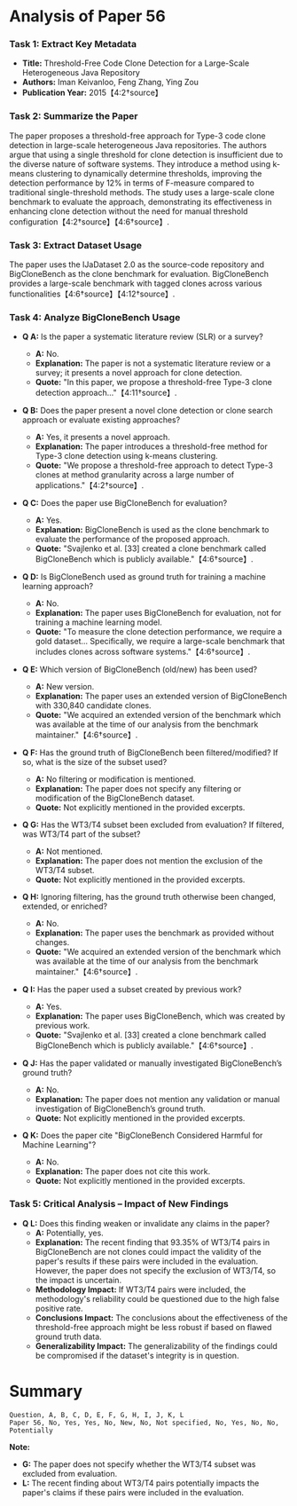 # Analysis of Paper 56

### Task 1: Extract Key Metadata

- **Title:** Threshold-Free Code Clone Detection for a Large-Scale Heterogeneous Java Repository
- **Authors:** Iman Keivanloo, Feng Zhang, Ying Zou
- **Publication Year:** 2015【4:2†source】

### Task 2: Summarize the Paper

The paper proposes a threshold-free approach for Type-3 code clone detection in large-scale heterogeneous Java repositories. The authors argue that using a single threshold for clone detection is insufficient due to the diverse nature of software systems. They introduce a method using k-means clustering to dynamically determine thresholds, improving the detection performance by 12% in terms of F-measure compared to traditional single-threshold methods. The study uses a large-scale clone benchmark to evaluate the approach, demonstrating its effectiveness in enhancing clone detection without the need for manual threshold configuration【4:2†source】【4:6†source】.

### Task 3: Extract Dataset Usage

The paper uses the IJaDataset 2.0 as the source-code repository and BigCloneBench as the clone benchmark for evaluation. BigCloneBench provides a large-scale benchmark with tagged clones across various functionalities【4:6†source】【4:12†source】.

### Task 4: Analyze BigCloneBench Usage

- **Q A:** Is the paper a systematic literature review (SLR) or a survey?
  - **A:** No.
  - **Explanation:** The paper is not a systematic literature review or a survey; it presents a novel approach for clone detection.
  - **Quote:** "In this paper, we propose a threshold-free Type-3 clone detection approach..."【4:11†source】.

- **Q B:** Does the paper present a novel clone detection or clone search approach or evaluate existing approaches?
  - **A:** Yes, it presents a novel approach.
  - **Explanation:** The paper introduces a threshold-free method for Type-3 clone detection using k-means clustering.
  - **Quote:** "We propose a threshold-free approach to detect Type-3 clones at method granularity across a large number of applications."【4:2†source】.

- **Q C:** Does the paper use BigCloneBench for evaluation?
  - **A:** Yes.
  - **Explanation:** BigCloneBench is used as the clone benchmark to evaluate the performance of the proposed approach.
  - **Quote:** "Svajlenko et al. [33] created a clone benchmark called BigCloneBench which is publicly available."【4:6†source】.

- **Q D:** Is BigCloneBench used as ground truth for training a machine learning approach?
  - **A:** No.
  - **Explanation:** The paper uses BigCloneBench for evaluation, not for training a machine learning model.
  - **Quote:** "To measure the clone detection performance, we require a gold dataset... Specifically, we require a large-scale benchmark that includes clones across software systems."【4:6†source】.

- **Q E:** Which version of BigCloneBench (old/new) has been used?
  - **A:** New version.
  - **Explanation:** The paper uses an extended version of BigCloneBench with 330,840 candidate clones.
  - **Quote:** "We acquired an extended version of the benchmark which was available at the time of our analysis from the benchmark maintainer."【4:6†source】.

- **Q F:** Has the ground truth of BigCloneBench been filtered/modified? If so, what is the size of the subset used?
  - **A:** No filtering or modification is mentioned.
  - **Explanation:** The paper does not specify any filtering or modification of the BigCloneBench dataset.
  - **Quote:** Not explicitly mentioned in the provided excerpts.

- **Q G:** Has the WT3/T4 subset been excluded from evaluation? If filtered, was WT3/T4 part of the subset?
  - **A:** Not mentioned.
  - **Explanation:** The paper does not mention the exclusion of the WT3/T4 subset.
  - **Quote:** Not explicitly mentioned in the provided excerpts.

- **Q H:** Ignoring filtering, has the ground truth otherwise been changed, extended, or enriched?
  - **A:** No.
  - **Explanation:** The paper uses the benchmark as provided without changes.
  - **Quote:** "We acquired an extended version of the benchmark which was available at the time of our analysis from the benchmark maintainer."【4:6†source】.

- **Q I:** Has the paper used a subset created by previous work?
  - **A:** Yes.
  - **Explanation:** The paper uses BigCloneBench, which was created by previous work.
  - **Quote:** "Svajlenko et al. [33] created a clone benchmark called BigCloneBench which is publicly available."【4:6†source】.

- **Q J:** Has the paper validated or manually investigated BigCloneBench’s ground truth?
  - **A:** No.
  - **Explanation:** The paper does not mention any validation or manual investigation of BigCloneBench’s ground truth.
  - **Quote:** Not explicitly mentioned in the provided excerpts.

- **Q K:** Does the paper cite "BigCloneBench Considered Harmful for Machine Learning"?
  - **A:** No.
  - **Explanation:** The paper does not cite this work.
  - **Quote:** Not explicitly mentioned in the provided excerpts.

### Task 5: Critical Analysis – Impact of New Findings

- **Q L:** Does this finding weaken or invalidate any claims in the paper?
  - **A:** Potentially, yes.
  - **Explanation:** The recent finding that 93.35% of WT3/T4 pairs in BigCloneBench are not clones could impact the validity of the paper's results if these pairs were included in the evaluation. However, the paper does not specify the exclusion of WT3/T4, so the impact is uncertain.
  - **Methodology Impact:** If WT3/T4 pairs were included, the methodology's reliability could be questioned due to the high false positive rate.
  - **Conclusions Impact:** The conclusions about the effectiveness of the threshold-free approach might be less robust if based on flawed ground truth data.
  - **Generalizability Impact:** The generalizability of the findings could be compromised if the dataset's integrity is in question.

# Summary

```
Question, A, B, C, D, E, F, G, H, I, J, K, L
Paper 56, No, Yes, Yes, No, New, No, Not specified, No, Yes, No, No, Potentially
```

**Note:**  
- **G:** The paper does not specify whether the WT3/T4 subset was excluded from evaluation.
- **L:** The recent finding about WT3/T4 pairs potentially impacts the paper's claims if these pairs were included in the evaluation.
